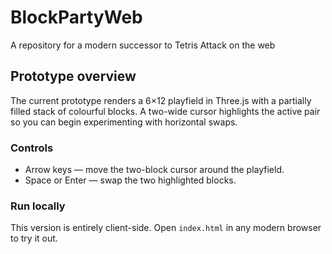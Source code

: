 # BlockPartyWeb
A repository for a modern successor to Tetris Attack on the web

## Prototype overview

The current prototype renders a 6×12 playfield in Three.js with a partially
filled stack of colourful blocks. A two-wide cursor highlights the active pair
so you can begin experimenting with horizontal swaps.

### Controls

- Arrow keys — move the two-block cursor around the playfield.
- Space or Enter — swap the two highlighted blocks.

### Run locally

This version is entirely client-side. Open `index.html` in any modern browser to
try it out.
